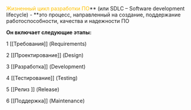 <font color="#ffc000">Жизненный цикл разработки ПО</font>** (или SDLC – Software development lifecycle) - **это процесс, направленный на создание, поддержание работоспособности, качества и надежности ПО

**Он включает следующие этапы:**

1 [[Требования]] (Requirements)

2 [[Проектирование]] (Design)

3 [[Разработка]] (Development)

4 [[Тестирование]] (Testing)

5 [[Релиз ]] (Release)

6 [[Поддержка]] (Maintenance)
